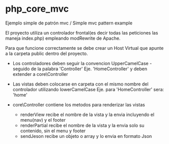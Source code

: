 # php_core_mvc
Ejemplo simple de patrón mvc / Simple mvc pattern example

El proyecto utiliza un controlador frontal(es decir todas las peticiones las maneja index.php) empleando modRewrite de Apache.

Para que funcione correctamente se debe crear un Host Virtual que apunte a la carpeta public dentro del proyecto.

- Los controladores deben seguir la convencion UpperCamelCase - seguido de la palabra 'Controller' Eje. 'HomeController' y deben extender a core\Controller 
- Las vistas deben colocarse en carpeta con el mismo nombre del controlador utilizando lowerCamelCase Eje. para 'HomeController' sera: 'home'

- core\Controller contiene los metodos para renderizar las vistas
  - renderView recibe el nombre de la vista y la envia incluyendo el menu(nav) y el footer
  - renderPartial recibe el nombre de la vista y la envia solo su contenido, sin el menu y footer
  - sendJeson recibe un objeto o array y lo envia en formato Json
